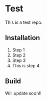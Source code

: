 # Test

This is a test repo.

## Installation
1. Step 1
2. Step 2
3. Step 3
4. This is step 4

## Build
Will update soon!!
